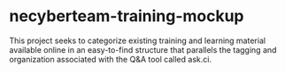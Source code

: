 # necyberteam-training-mockup
This project seeks to categorize existing training and learning material available online in an easy-to-find structure that parallels the tagging and organization associated with the Q&amp;A tool called ask.ci.
